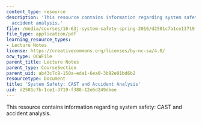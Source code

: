 ```yaml
---
content_type: resource
description: 'This resource contains information regarding system safety: CAST and
  accident analysis.'
file: /media/courses/16-63j-system-safety-spring-2016/d2501c7b1ce13719f38812e6d249dbee_MIT16_63JS16_LecNotes6.pdf
file_type: application/pdf
learning_resource_types:
- Lecture Notes
license: https://creativecommons.org/licenses/by-nc-sa/4.0/
ocw_type: OCWFile
parent_title: Lecture Notes
parent_type: CourseSection
parent_uid: ab43c7c8-150a-eda1-6ea0-3b92e01bd6b2
resourcetype: Document
title: 'System Safety: CAST and Accident Analysis'
uid: d2501c7b-1ce1-3719-f388-12e6d249dbee
---
```

This resource contains information regarding system safety: CAST and accident analysis.
